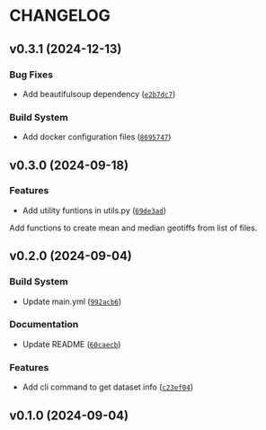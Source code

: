 # CHANGELOG


## v0.3.1 (2024-12-13)

### Bug Fixes

- Add beautifulsoup dependency
  ([`e2b7dc7`](https://github.com/nasaharvest/glam-processing/commit/e2b7dc7e46ae6b2b9fee32da811cb2759bae5ddd))

### Build System

- Add docker configuration files
  ([`8695747`](https://github.com/nasaharvest/glam-processing/commit/86957474eefa994ed6c88f1fb1b63f2c06c72d08))


## v0.3.0 (2024-09-18)

### Features

- Add utility funtions in utils.py
  ([`69de3ad`](https://github.com/nasaharvest/glam-processing/commit/69de3add7a112a5c078c8a94192c55b46d4d1301))

Add functions to create mean and median geotiffs from list of files.


## v0.2.0 (2024-09-04)

### Build System

- Update main.yml
  ([`992acb6`](https://github.com/nasaharvest/glam-processing/commit/992acb6826729063d5714976f95eaec5ca8d08ab))

### Documentation

- Update README
  ([`60caecb`](https://github.com/nasaharvest/glam-processing/commit/60caecbd9345a69443e32912cf06fb58914719ae))

### Features

- Add cli command to get dataset info
  ([`c23ef04`](https://github.com/nasaharvest/glam-processing/commit/c23ef04b470c87f285164dfbb026837161fcbe4a))


## v0.1.0 (2024-09-04)
